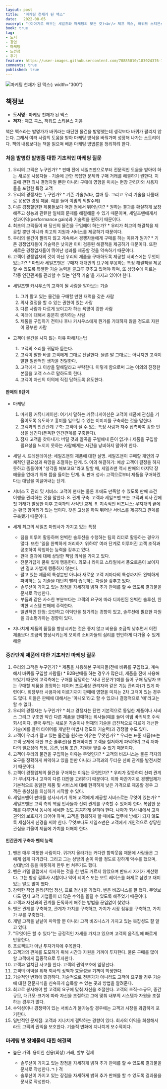 ```yaml
---
layout: post
title:  "마케팅 천재가 된 맥스"
date:   2022-08-05
excerpt: "(이야기로 배우는 세일즈와 마케팅의 모든 것)<br/> 제프 콕스, 하워드 스티븐스 저"
book: true
tag:
- 도서
- 창업
- 마케팅
- 느낀점
- 후기
feature: https://user-images.githubusercontent.com/70885010/183024376-1f9e0b46-0798-41e4-a19a-5ad79e72e67d.jpeg
comments: true
published: true
---
```


![마케팅 천재가 된 맥스](https://user-images.githubusercontent.com/70885010/183024376-1f9e0b46-0798-41e4-a19a-5ad79e72e67d.jpeg){: width="300"}


## 책정보
   - **도서명** : 마케팅 천재가 된 맥스
   - **저자** :  제프 콕스, 하워드 스티븐스 지음

책은 맥스라는 발명가가 바퀴라는 대단한 물건을 발명했는데 생각보다 바퀴가 팔리지 않는다. 그래서 여러 사람의 도움을 받아 마케팅 방식을 바꿔가며 성장해 나가는 스토리이다. 책의 내용보다는 책을 읽으며 배운 마케팅 방법론을 정리하려 한다.

### 처음 발명한 발명품 대한 기초적인 마케팅 질문
  1. 우리의 고객은 누구인가?
    * 판매 전에 세일즈맨으로부터 전문적인 도움을 받아야 하는 새로운 사용자들 - 기술에 관한 복잡한 문제와 구매 거래를 해결하기 원한다. 지출에 관한 의사 결정자일 뿐만 아니라 구매에 영향을 미치는 현장 관리자와 사용자들을 포함한 특정 고객 
  2. 우리의 경쟁자는 누구인가?
    * 기존 기술(낙타, 썰매 등. 그리고 우리 기술을 나름대로 응용한 경쟁 제품. 예를 들어 이멈의 외발수레)
  3. 다른 경쟁할만한 제품들보다 어떤 점에서 뛰어난가?
    * 원하는 결과를 확실하게 보장해주고 성능과 관련한 일체의 문제를 해결해줄 수 있기 때문이며, 세일즈맨에게서 성과이익(performance gain)과 기술력을 원하기 때문이다.
  4. 최초의 고객들이 왜 당신의 물건을 구입해야 하는가?
    * 우리가 최고의 해결책을 제공할 뿐만 아니라 최고의 지원과 서비스를 제공하기 때문이다.
  5. 우리의 물건이 팔리지 않고 계속해서 경쟁자들에게 구매를 하는 이유가 뭔가?
    * 기존 경쟁업자들이 기술력은 낮지만 이미 검증된 해결책을 제공하기 때문이다. 또한 새로운 경쟁업자들이 뛰어난 성과를 제공할 것을 약속하기 때문이다.
  6. 고객이 경쟁업자의 것이 아닌 우리의 제품을 구매하도록 제공할 서비스에는 무엇이 있는가?
    * 마법사 세일즈맨은 구매자 개개인의 요구에 부응하는 특정 해결책을 제공할 수 있도록 특별한 기술 능력을 골고루 갖추고 있어야 하며, 또 상당수에 이르는 각종 인간관계를 관리할 수 있는 '인적 기술'을 가지고 있어야 한다.

* 세일즈맨 카시우스의 고객이 될 사람을 알아보는 기술
  1. 그가 팔고 있는 물건을 구매할 만한 재력을 갖춘 사람
  2. 의사 결정을 할 수 있는 권한이 있는 사람
  3. 다른 사람과 다르게 보이고자 하는 욕망이 강한 사람
  4. 미래에 대해서 충분히 생각하는 사람
  5. 제품을 구입하기 전이나 후나 카시우스에게 뭔가를 기대하지 않을 정도로 자원이 풍부한 사람

* 고객이 물건을 사지 않는 이유 파해치는법
  1. 고객의 소리를 귀담아 듣는다.
  2. 고객이 말한 바를 고객에게 그대로 전달한다. 물론 말 그대로는 아니지만 고객이 말한 일반적인 생각을 전달한다.
  3. 고객에게 그 이상을 말해달라고 부탁한다. 이렇게 함으로써 그는 이의의 진정한 본질을 고객 스스로 말하도록 한다.
  4. 고객이 자신의 이의에 직접 답하도록 유도한다.


#### 판매의 9단계
* 마케팅
  1. 마케팅 커뮤니케이션: 여기서 말하는 커뮤니케이션은 고객이 제품에 관심을 기울이도록 유도하고 흥미를 일으킬 수 있는 이미지를 구축하는 것을 말한다.
  2. 고객과의 인간관계 구축: 고객이 될 수 있는 특정 사람과 자주 접촉하여 강한 인상을 남긴다(돈독한 인간관계를 구축한다).
  3. 잠재 고객을 찾아내기: 버릴 것과 알곡을 구별해내 돈이 없거나 제품을 구입할 필요성을 느끼지 못하는 사람에게는 시간을 낭비하지 말아야 한다.
* 세일
  4. 프레젠테이션: 세일즈맨의 제품에 대한 설명. 세일즈맨이 구매할 개인의 구체적인 필요성과 욕망을 조절하는 단계.
  5. 이의 해결하기: 예상 고객이 결정을 하지 못하고 뜸들이며 "생각좀 해보고요"라고 말할 때, 세일즈맨 역시 판매의 마지막 장애물을 없애기 위해 뜸을 들이는 단계.
  6. 판매 성사: 고객으로부터 제품을 구매하겠다는 대답을 이끌어내는 단계.
* 서비스
  7. 관리 및 서비스: 고객이 현재는 물론 후에도 만족할 수 있도록 판매 조건 이행을 관리하는 것을 말한다.
  8. 관계 구축: 고객과 세일즈맨 또는 고객과 회사 간에 첫 거래가 발생한 이후 고객과의 사적인 교제.
  9. 지속적인 비즈니스: 무지개의 끝에는 황금 항아리가 있는 법이다. 갖은 고생을 하여 뛰어난 서비스를 제공하고 관계를 구축했기 때문이다.

* 세계 최고의 세일즈 마법사가 가지고 있는 특징
  * 팀을 이루어 활동하며 완벽한 솔루션을 수행하는 팀의 리더로 활동하는 경우가 많다. 또한 '일을 완벽하게 처리하기 위하여' 여러 단계로 이루어진 고객 조직과 공조하여 작업하는 능력을 갖추고 있다.
  * 판매 결과에 대해 상당한 책임 의식을 가지고 있다.
  * 전문가답게 품위 있게 행동한다. 외모나 라이프 스타일에서 풍요로움이 보이지만 결코 가볍게 행동하지 않는다.
  * 팔고 있는 제품의 특성뿐만 아니라 새로운 고객 저마다의 특성까지도 완벽하게 파악하는 등 기술을 대단히 빨리 습득하는 자질을 갖추고 있다.
  * 솔루션이 가지고 있는 장점을 자세하게 밝혀 추가 판매를 할 수 있도록 결과물을 문서로 작성한다.
  * 부품과 같은 사소한 부분보다는 고객의 요구에 따라 디자인된 완벽한 솔루션, 완벽한 시스템 판매에 주력한다.
  * 일반적인 단점: 오만하고 이익만을 챙기려는 경향이 있고, 솔루션에 필요한 자원을 과소평가하는 경향이 있다.

* 지나치게 제품의 품질을 향상시키는 것은 좋지 않고 비용을 조금씩 낮추면서 이전 제품보다 조금씩 향상시키는게 오히려 소비자들의 심리를 편안하게 다가올 수 있게 해줄 


### 중간단계 제품에 대한 기초적인 마케팅 질문

  1. 우리의 고객은 누구인가?
    * 제품을 사용해본 구매자들(전에 바퀴를 구입했고, 계속해서 바퀴를 구입할 사람들)
    * B2B판매를 하는 경우가 많은데, 제품을 전에 사용해보았기 때문에 고객측에는 구매를 담당하는 '사내 전문가'(예를 들어 구매 담당자 또는 구매할 제품을 경정하는 데이터 프로세싱 관리자와 같은 기능 관리자)가 있게 마련이다. 회장부터 사용자에 이르기까지 판매에 영향을 미치는 2차 고객이 있는 경우도 많다. 이들은 판매에 대해서는 '아니오'라고 할 수 있으나 결정적으로 '예'라고는 할 수 없다. 
  2. 우리의 경쟁자는 누구인가?
    * 최고 경쟁자는 단연 기본적으로 동일한 제품이나 서비스 그리고 구조만 약간 다른 제품을 판매하는 회사들(예를 들어 이멈 바퀴제조 주식회사)이다. 결국 우리는 새로운 기술이나 현재의 기술을 급진적으로 다르게 개선한 기술(예를 들어 타이어를 개발한 마법사 정도의 기술력)과 경쟁할 수도 있다.
  3. 고객이 우리가 팔고 있는 물건을 원하는 이유는 무엇인가?
    * 우리는 표준 제품(또는 고객 문제에 대한 표준 솔루션)을 판매하지만 고객을 철저하게 파악하여 고객 저마다의 필요성에 특징, 옵션, 납품 조건, 지원을 맞출 수 있기 때문이다.
  4. 고객이 우리의 물건을 구입하는 이유는 무엇인가?
    * 고객의 비즈니스는 물론 각자의 요구를 정확하게 파악하고 있을 뿐만 아니라 고객과의 두터운 신뢰 관계를 발전시켰기 때문이다.
  5. 고객이 경쟁업체의 물건을 구매하는 이유는 무엇인가?
    * 우리가 잘못하여 신뢰 관계가 무너지거나 고객이 다른 대안을 고려하기 때문이다. 이와 마찬가지로 경쟁업체가 기본적으로 동일한 제품 및 서비스에 대해 현격하게 낮은 가격으로 제공할 경우 고객은 충성심을 의심하기 시작할 수 있다.
  6. 세일즈맨이 판매를 성사시키기 위해 고객에게 제공할 서비스로는 무엇이 있는가?
    * 세일즈맨은 고객 측의 핵심 인사들과 신뢰 관계를 구축할 수 있어야 한다. 복잡한 문제를 다루면서 동시에 세세한 것도 꼼꼼하게 살펴야 한다. 나아가 회사 내에서 고객 권익의 보호자가 되어야 하며, 고객을 행복하게 할 때에도 업무에 방해가 되지 않도록 세심하게 신경을 써야 한다. 무엇보다도 세일즈맨은 고객에게 개인적으로 상당한 관심을 기울여 제품에 가치를 더해야 한다.


#### 인간관계 구축자 벤의 능력

  1. 벤은 매우 따뜻한 사람이다. 귀까지 올라가는 커다란 함박웃음 때문에 사람들은 그에게 쉽게 다가갔다. 그리고 그는 상방의 손이 아플 정도로 강하게 악수를 했으며, 상대방의 등을 따뜻하게 한두 번 쳐주기도 했다.
  2. 벤은 카멜 클럽에서 식사하는 것을 한 번도 거르지 않았으며 반드시 자기가 계산했다. 그는 항상 검투사 시합이나 악어 레이스 또는 보트 레이스를 화제로 삼았고 재미있는 말도 많이 했다.
  3. 강력한 직업 윤리(직업 정신, 프로 정신)을 가졌다. 벤은 비즈니스를 잘 했다. 무엇보다도 먼저 고객 기업들이 더 많은 수익을 올릴 수 있도록 해주었기 때문이다.
  4. 고객과 자신과의 관계를 돈독하게 해주는 방법을 끊임없이 찾았다.
  5. 벤은 관계를 구축하고, 관계가 가치를 구축하고, 가치가 시장 점유를 구축하고, 가치가 부를 구축했다.
  6. 개별 고객을 낱낱이 파악할 뿐 아니라 고객 비즈니스가 가지고 있는 복잡성도 잘 알고 있다.
  7. "무엇이든 할 수 있다"는 긍정적인 자세를 가지고 있으며 고객의 움직임에 빠르게 반응한다.
  8. 프로젝트가 아닌 투자가치에 주목한다.
  9. 고객과의 관계를 도모하기 위해 시간과 자원을 기꺼이 투자한다. 물론 구매를 많이 할 고객에게 집중적으로 투자한다.
  10. 고객과 일치된 사고를 한다. 고객의 권익보호에 앞장선다.
  11. 고객의 이익을 위해 회사의 정책과 효율성을 기꺼이 희생한다.
  12. 기술적인 변화에 민감하다. 기술적으로 전문가가 아니라도 고객이 요구할 경우 기술에 대한 전문지식을 신속하게 습득할 수 있는 곳과 방법을 알려준다.
  13. 최고로 봉사해야 할 고객의 요구에 맞춰 자신을 조절한다. 고객의 조직-소규모, 중간 규모, 대규모-크기에 따라 자신을 조절하고 그에 맞춰 내부의 시스템과 자원을 조절하는 경우가 많다.
  14. 수익성이나 경쟁력이 있는 서비스가 불가능할 경우에는 고객과 시장을 과감하게 포기한다.
  15. 일반적인 문제점: 고객과 지나치게 결탁하는 경향이 있다. 회사의 이익을 희생해서라도 고객의 권익을 보호한다. 기술적 변화에 지나치게 보수적이다.

### 마케팅 별 장애물에 대한 해결책

* 높은 가격: 용이한 신용(외상) 거래, 할부 결제

  * 솔루션이 가지고 있는 장점을 자세하게 밝혀 추가 판매를 할 수 있도록 결과물을 문서로 작성한다.ㄱㅏ격
  * 솔루션이 가지고 있는 장점을 자세하게 밝혀 추가 판매를 할 수 있도록 결과물을 문서로 작성한다.
